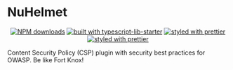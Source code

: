# NuHelmet

<div align="center">

[![NPM downloads](https://img.shields.io/npm/dm/nuhelmet.svg?style=flat)](https://www.npmjs.com/package/nuhelmet)
[![built with typescript-lib-starter](https://img.shields.io/badge/built%20with-typescript--lib--starter%20-blue.svg)](https://github.com/fox1t/typescript-lib-starter)
[![styled with prettier](https://img.shields.io/badge/styled%20with-Prettier-blue.svg)](https://github.com/prettier/prettier)
[![styled with prettier](https://img.shields.io/badge/linted%20by-TSLint-brightgreen.svg)](https://palantir.github.io/tslint/)

</div>

Content Security Policy (CSP) plugin with security best practices for OWASP.
Be like Fort Knox!

